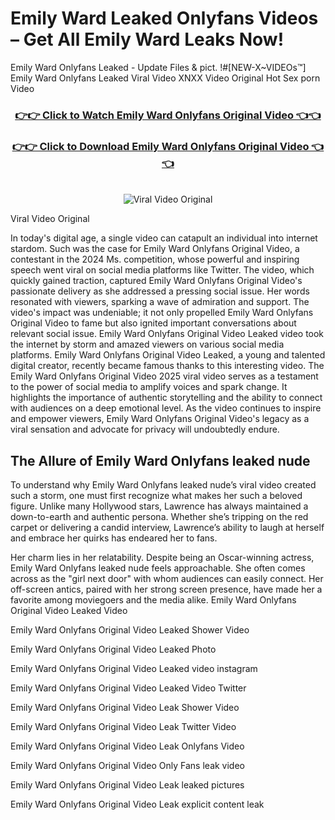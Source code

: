 # Emily Ward Leaked Onlyfans Videos – Get All Emily Ward Leaks Now!

Emily Ward Onlyfans Leaked - Update Files & pict. !#[NEW-X~VIDEOs™] Emily Ward Onlyfans Leaked Viral Video XNXX Video Original Hot Sex porn Video
<br>
<div align="center">
<h3><a href="https://links2leaks.com?utm_source=emilyward&utm_medium=gitlong" rel="nofollow">👉👉 Click to Watch Emily Ward Onlyfans Original Video 👈👈</a></h3>
<h3><a href="https://links2leaks.com?utm_source=emilyward&utm_medium=gitlong" rel="nofollow">👉👉 Click to Download Emily Ward Onlyfans Original Video 👈👈</a></h3>
<br>
<a href="https://links2leaks.com?utm_source=emilyward&utm_medium=gitlong" rel="nofollow"><img src="https://i.ibb.co/Gkj2r4b/banner.png" alt="Viral Video Original" style="max-width: 100%; display: inline-block;" data-target="animated-image.originalImage"></a>
</div>

Viral Video Original

In today's digital age, a single video can catapult an individual into internet stardom. Such was the case for Emily Ward Onlyfans Original Video, a contestant in the 2024 Ms. competition, whose powerful and inspiring speech went viral on social media platforms like Twitter.
The video, which quickly gained traction, captured Emily Ward Onlyfans Original Video's passionate delivery as she addressed a pressing social issue. Her words resonated with viewers, sparking a wave of admiration and support. The video's impact was undeniable; it not only propelled Emily Ward Onlyfans Original Video to fame but also ignited important conversations about relevant social issue.
Emily Ward Onlyfans Original Video Leaked video took the internet by storm and amazed viewers on various social media platforms. Emily Ward Onlyfans Original Video Leaked, a young and talented digital creator, recently became famous thanks to this interesting video.
The Emily Ward Onlyfans Original Video 2025 viral video serves as a testament to the power of social media to amplify voices and spark change. It highlights the importance of authentic storytelling and the ability to connect with audiences on a deep emotional level. As the video continues to inspire and empower viewers, Emily Ward Onlyfans Original Video's legacy as a viral sensation and advocate for privacy will undoubtedly endure.

<h2>The Allure of Emily Ward Onlyfans leaked nude</h2>


To understand why Emily Ward Onlyfans leaked nude’s viral video created such a storm, one must first recognize what makes her such a beloved figure. Unlike many Hollywood stars, Lawrence has always maintained a down-to-earth and authentic persona. Whether she’s tripping on the red carpet or delivering a candid interview, Lawrence’s ability to laugh at herself and embrace her quirks has endeared her to fans.

Her charm lies in her relatability. Despite being an Oscar-winning actress, Emily Ward Onlyfans leaked nude feels approachable. She often comes across as the "girl next door" with whom audiences can easily connect. Her off-screen antics, paired with her strong screen presence, have made her a favorite among moviegoers and the media alike.
Emily Ward Onlyfans Original Video Leaked Video

Emily Ward Onlyfans Original Video Leaked Shower Video

Emily Ward Onlyfans Original Video Leaked Photo

Emily Ward Onlyfans Original Video Leaked video instagram

Emily Ward Onlyfans Original Video Leaked Video Twitter

Emily Ward Onlyfans Original Video Leak Shower Video

Emily Ward Onlyfans Original Video Leak Twitter Video

Emily Ward Onlyfans Original Video Leak Onlyfans Video

Emily Ward Onlyfans Original Video Only Fans leak video

Emily Ward Onlyfans Original Video Leak leaked pictures

Emily Ward Onlyfans Original Video Leak explicit content leak